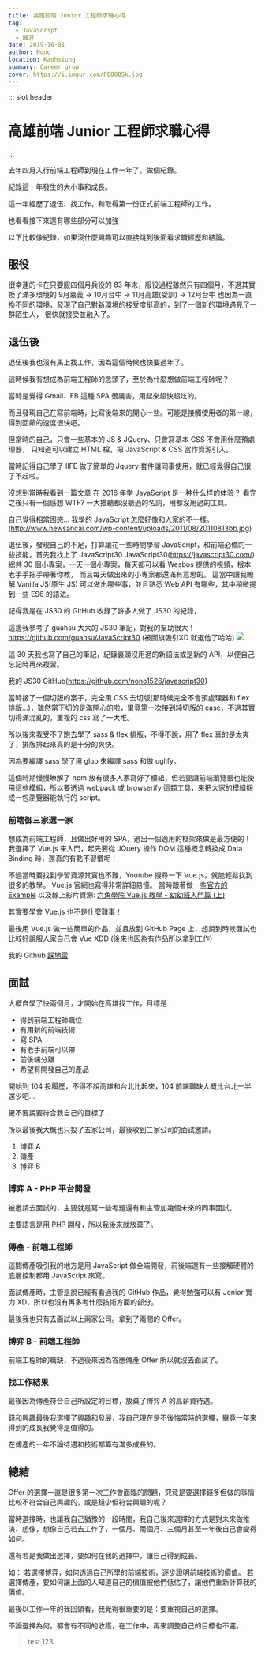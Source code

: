 ```yaml
---
title: 高雄前端 Junior 工程師求職心得
tag: 
  - JavaScript
  - 職涯
date: 2019-10-01
author: Nono
location: Kaohsiung
summary: Career grow
cover: https://i.imgur.com/PEO0BSk.jpg
---
```

::: slot header
# 高雄前端 Junior 工程師求職心得
:::

去年四月入行前端工程師到現在工作一年了，做個紀錄。

紀錄這一年發生的大小事和成長。

這一年經歷了退伍、找工作，和取得第一份正式前端工程師的工作。

也看看接下來還有哪些部分可以加強

以下比較像紀錄，如果沒什麼興趣可以直接跳到後面看求職經歷和結論。
## 服役
很幸運的卡在只要服四個月兵役的 83 年末，服役過程雖然只有四個月，不過其實換了滿多環境的
9月嘉義 -> 10月台中 -> 11月高雄(受訓) -> 12月台中
也因為一直換不同的環境，發現了自己對新環境的接受度挺高的，到了一個新的環境遇見了一群陌生人，
很快就接受並融入了。

## 退伍後
退伍後我也沒有馬上找工作，因為這個時候也快要過年了。

這時候我有想成為前端工程師的念頭了，至於為什麼想做前端工程師呢？

當時是覺得 Gmail、FB 這種 SPA 很厲害，用起來超快超炫的。

而且發現自己在寫前端時，比寫後端來的開心一些。可能是接觸使用者的第一線，得到回饋的速度很快吧。

但當時的自己，只會一些基本的 JS & JQuery、只會寫基本 CSS 不會用什麼預處理器，
只知道可以建立 HTML 檔，把 JavaScript & CSS 當作資源引入。

當時記得自己學了 IIFE 做了簡單的 Jquery 套件讓同事使用，就已經覺得自己很了不起啦。

沒想到當時我看到一篇文章 [在 2016 年学 JavaScript 是一种什么样的体验？](https://zhuanlan.zhihu.com/p/22782487)
看完之後只有一個感想
WTF?
一大推聽都沒聽過的名詞，用都沒用過的工具。

自己覺得相當困惑... 我學的 JavaScript 怎麼好像和人家的不一樣。(http://www.newsancai.com/wp-content/uploads/2011/08/20110813bb.jpg)

退伍後，發現自己的不足，打算讓花一些時間學習 JavaScript，和前端必備的一些技能，首先我找上了 JavaScript30
JavaScript30(https://javascript30.com/)
總共 30 個小專案，一天一個小專案，每天都可以看 Wesbos 提供的視頻，根本老手手把手帶著你教，
而且每天做出來的小專案都還滿有意思的。
這當中讓我瞭解 Vanilla JS(原生 JS) 可以做出哪些事，並且熟悉 Web API 有哪些，其中稍微提到一些 ES6 的語法。

記得我是在 JS30 的 GitHub 收錄了許多人做了 JS30 的紀錄，

這邊我參考了 guahsu 大大的 JS30 筆記，對我的幫助很大！https://github.com/guahsu/JavaScript30
(被國旗吸引XD 就選他了哈哈)
![](https://i.imgur.com/AyeqvGn.png)

這 30 天我也寫了自己的筆記，紀錄裏頭沒用過的新語法或是新的 API，以便自己忘記時再來複習。

我的 JS30 GitHub(https://github.com/nono1526/javascript30)

當時接了一個切版的案子，完全用 CSS 去切版(那時候完全不會預處理器和 flex 排版...)，雖然當下切的是滿開心的啦，畢竟第一次接到純切版的 case，不過其實切得滿混亂的，重複的 css 寫了一大堆。

所以後來我受不了跑去學了 sass & flex 排版，不得不說，用了 flex 真的是太爽了，排版排起來真的是十分的爽快。

因為要編譯 sass 學了用 glup 來編譯 sass 和做 uglify。

這個時期慢慢瞭解了 npm 放有很多人家寫好了模組，但若要讓前端瀏覽器也能使用這些模組，所以要透過 webpack 或 browserify 這類工具，來把大家的模組捆成一包瀏覽器能執行的 script。

### 前端御三家選一家
想成為前端工程師，且做出好用的 SPA，選出一個適用的框架來做是最方便的！我選擇了 Vue.js 來入門，起先要從 JQuery 操作 DOM 這種概念轉換成 Data Binding 時，還真的有點不習慣呢！

不過當時要找到學習資源其實也不難，Youtube 搜尋一下 Vue.js，就能輕鬆找到很多的教學。
Vue.js 官網也寫得非常詳細易懂。
當時跟著做一些[官方的 Example](https://vuejs.org/v2/examples/)
以及線上影片資源: [六角學院 Vue.js 教學 - 幼幼班入門篇 (上)](https://www.youtube.com/watch?v=8O3teHziU_E)

其實要學會 Vue.js 也不是什麼難事！

最後用 Vue.js 做一些簡單的作品，並且放到 GitHub Page 上，想說到時候面試也比較好說服人家自己會 Vue XDD (後來也因為有作品所以拿到工作)

我的 Github [踩地雷](https://github.com/nono1526/VueMinesweeper)

## 面試
大概自學了快兩個月，才開始在高雄找工作，目標是
* 得到前端工程師職位
* 有用新的前端技術
* 寫 SPA
* 有老手前端可以帶
* 前後端分離
* 希望有開發自己的產品

開始到 104 投履歷，不得不說高雄和台北比起來，104 前端職缺大概比台北一半還少吧...

更不要說要符合我自己的目標了...

所以最後我大概也只投了五家公司，最後收到三家公司的面試邀請。

1. 博弈 A
2. 傳產
3. 博弈 B

### 博弈 A - PHP 平台開發
被邀請去面試的，主要就是寫一些考題還有和主管加幾個未來的同事面試。

主要語言是用 PHP 開發，所以我後來就放棄了。
### 傳產 - 前端工程師
這間傳產吸引我的地方是用 JavaScript 做全端開發，前後端還有一些接觸硬體的底層控制都用 JavaScript 來寫。

面試傳產時，主管是說已經有看過我的 GitHub 作品，覺得勉強可以有 Jonior 實力 XD，所以也沒有再多考什麼技術方面的部分。

最後我也只有去面試以上兩家公司。拿到了兩間的 Offer。

### 博弈 B - 前端工程師
前端工程師的職缺，不過後來因為答應傳產 Offer 所以就沒去面試了。

### 找工作結果
最後因為傳產符合自己所設定的目標，放棄了博弈 A 的高薪資待遇。

錢和興趣最後我選擇了興趣和發展，我自己現在是不後悔當時的選擇，畢竟一年來得到的成長我覺得是值得的。

在傳產的一年不論待遇和技術都算有滿多成長的。

## 總結
Offer 的選擇一直是很多第一次工作會面臨的問題，究竟是要選擇錢多但做的事情比較不符合自己興趣的，或是錢少但符合興趣的呢？

當時選擇時，也讓我自己猶豫的一段時間，我自己後來選擇的方式是對未來做推演、想像，想像自己若去工作了，一個月、兩個月、三個月甚至一年後自己會變得如何。

還有若是我做出選擇，要如何在我的選擇中，讓自己得到成長。

如：
若選擇博弈，如何透過自己所學的前端技術，逐步證明前端技術的價值。
若選擇傳產，要如何讓上面的人知道自己的價值被他們低估了，讓他們重新計算我的價值。

最後以工作一年的我回頭看，我覺得很重要的是：要重視自己的選擇。

不論選擇為何，都會有不同的收穫，在工作中，再來調整自己的目標也不遲。

> test 123